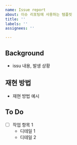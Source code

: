 ```yaml
---
name: Issue report
about: 이슈 리포팅에 사용하는 템플릿
title: ''
labels: ''
assignees: ''

---
```


## Background
- issu 내용, 발생 상황

## 재현 방법
- 재현 방법 예시

## To Do
- [ ] 작업 항목 1
	- 디테일 1
	- 디테일 2
